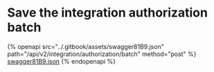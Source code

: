 # Save the integration authorization batch

{% openapi src="../.gitbook/assets/swagger81B9.json" path="/api/v2/integration/authorization/batch" method="post" %}
[swagger81B9.json](../.gitbook/assets/swagger81B9.json)
{% endopenapi %}

